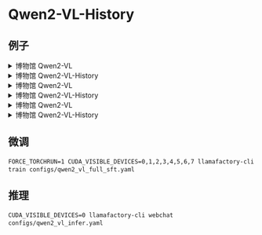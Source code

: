 # Qwen2-VL-History

## 例子

<details><summary>博物馆 Qwen2-VL</summary>

![讲解博物馆](pics/1_origin.png)

</details>

<details><summary>博物馆 Qwen2-VL-History</summary>

![讲解博物馆](pics/1.png)

</details>

<details><summary>博物馆 Qwen2-VL</summary>

![讲解博物馆](pics/2_origin.png)

</details>

<details><summary>博物馆 Qwen2-VL-History</summary>

![讲解博物馆](pics/2.png)

</details>

<details><summary>博物馆 Qwen2-VL</summary>

![讲解博物馆](pics/3_origin.png)

</details>

<details><summary>博物馆 Qwen2-VL-History</summary>

![讲解博物馆](pics/3.png)

</details>


## 微调
```shell
FORCE_TORCHRUN=1 CUDA_VISIBLE_DEVICES=0,1,2,3,4,5,6,7 llamafactory-cli train configs/qwen2_vl_full_sft.yaml
```

## 推理

```shell
CUDA_VISIBLE_DEVICES=0 llamafactory-cli webchat configs/qwen2_vl_infer.yaml
```

## 
